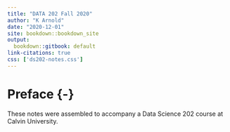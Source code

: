 ```yaml
---
title: "DATA 202 Fall 2020"
author: "K Arnold"
date: "2020-12-01"
site: bookdown::bookdown_site
output:
  bookdown::gitbook: default
link-citations: true
css: ['ds202-notes.css']
---
```




# Preface {-}

These notes were assembled to accompany a Data Science 202 course
at Calvin University.

